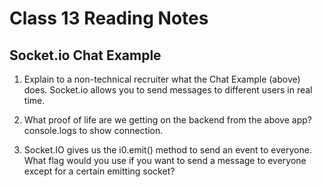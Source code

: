 # Class 13 Reading Notes

## Socket.io Chat Example

1. Explain to a non-technical recruiter what the Chat Example (above) does.
  Socket.io allows you to send messages to different users in real time.

2. What proof of life are we getting on the backend from the above app?
  console.logs to show connection.

3. Socket.IO gives us the i0.emit() method to send an event to everyone. What flag would you use if you want to send a message to everyone except for a certain emitting socket?
  